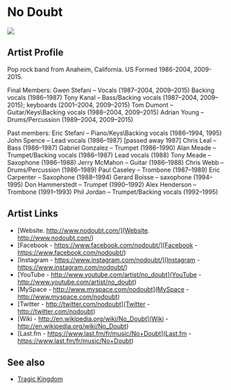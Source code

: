 # No Doubt

![](../../asssets/artists/No_Doubt.png)

## Artist Profile

Pop rock band from Anaheim, California. US
Formed 1986-2004, 2009-2015.

Final Members:
Gwen Stefani – Vocals (1987–2004, 2009–2015) Backing vocals (1986–1987)
Tony Kanal – Bass/Backing vocals (1987–2004, 2009–2015); keyboards (2001–2004, 2009–2015)
Tom Dumont – Guitar/Keys\Backing vocals (1988–2004, 2009–2015)
Adrian Young – Drums/Percussion (1989–2004, 2009–2015)

Past members:
Eric Stefani – Piano/Keys\Backing vocals (1986–1994, 1995)
John Spence – Lead vocals (1986–1987) [passed away 1987]
Chris Leal – Bass (1986–1987)
Gabriel Gonzalez – Trumpet (1986–1990)
Alan Meade – Trumpet/Backing vocals (1986–1987) Lead vocals (1988)
Tony Meade – Saxophone (1986–1988)
Jerry McMahon – Guitar (1986–1988)
Chris Webb – Drums/Percussion (1986–1989)
Paul Caseley – Trombone (1987–1989)
Eric Carpenter – Saxophone (1988–1994)
Gerard Boisse – saxophone (1994–1995)
Don Hammerstedt – Trumpet (1990–1992)
Alex Henderson – Trombone (1991–1993)
Phil Jordan – Trumpet/Backing vocals (1992–1995)

## Artist Links

- [Website. http://www.nodoubt.com/](Website. http://www.nodoubt.com/)
- [Facebook - https://www.facebook.com/nodoubt/](Facebook - https://www.facebook.com/nodoubt/)
- [Instagram - https://www.instagram.com/nodoubt/](Instagram - https://www.instagram.com/nodoubt/)
- [YouTube - http://www.youtube.com/artist/no_doubt](YouTube - http://www.youtube.com/artist/no_doubt)
- [MySpace - http://www.myspace.com/nodoubt](MySpace - http://www.myspace.com/nodoubt)
- [Twitter - http://twitter.com/nodoubt](Twitter - http://twitter.com/nodoubt)
- [Wiki - http://en.wikipedia.org/wiki/No_Doubt](Wiki - http://en.wikipedia.org/wiki/No_Doubt)
- [Last.fm - https://www.last.fm/fr/music/No+Doubt](Last.fm - https://www.last.fm/fr/music/No+Doubt)


## See also

- [Tragic Kingdom](No_Doubt-Tragic_Kingdom.md)
